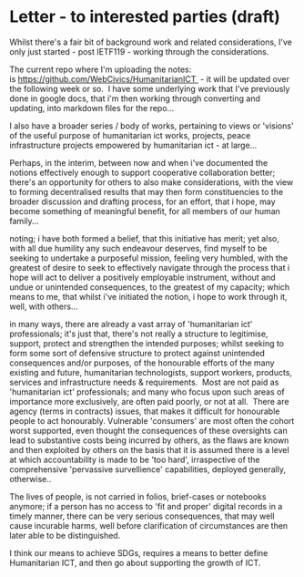 # Letter - to interested parties (draft)

Whilst there's a fair bit of background work and related considerations, I've only just started - post IETF119 - working through the considerations.

The current repo where I'm uploading the notes: is https://github.com/WebCivics/HumanitarianICT  - it will be updated over the following week or so.  I have some underlying work that I've previously done in google docs, that i'm then working through converting and updating, into markdown files for the repo...  

I also have a broader series / body of works, pertaining to views or 'visions' of the useful purpose of humanitarian ict works, projects, peace infrastructure projects empowered by humanitarian ict - at large...

Perhaps, in the interim, between now and when i've documented the notions effectively enough to support cooperative collaboration better; there's an opportunity for others to also make considerations, with the view to forming decentralised results that may then form constituencies to the broader discussion and drafting process, for an effort, that i hope, may become something of meaningful benefit, for all members of our human family...  

noting; i have both formed a belief, that this initiative has merit; yet also, with all due humility any such endeavour deserves, find myself to be seeking to undertake a purposeful mission, feeling very humbled, with the greatest of desire to seek to effectively navigate through the process that i hope will act to deliver a positively employable instrument, without and undue or unintended consequences, to the greatest of my capacity; which means to me, that whilst i've initiated the notion, i hope to work through it, well, with others...  

in many ways, there are already a vast array of 'humanitarian ict' professionals; it's just that, there's not really a structure to legitimise, support, protect and strengthen the intended purposes; whilst seeking to form some sort of defensive structure to protect against unintended consequences and/or purposes, of the honourable efforts of the many existing and future, humanitarian technologists, support workers, products, services and infrastructure needs & requirements.  Most are not paid as 'humanitarian ict' professionals; and many who focus upon such areas of importance more exclusively, are often paid poorly, or not at all.  There are agency (terms in contracts) issues, that makes it difficult for honourable people to act honourably. Vulnerable 'consumers' are most often the cohort worst supported, even thought the consequences of these oversights can lead to substantive costs being incurred by others, as the flaws are known and then exploited by others on the basis that it is assumed there is a level at which accountability is made to be 'too hard', irraspective of the comprehensive 'pervassive survellience' capabilities, deployed generally, otherwise..

The lives of people, is not carried in folios, brief-cases or notebooks anymore; if a person has no access to 'fit and proper' digital records in a timely manner, there can be very serious consequences, that may well cause incurable harms, well before clarification of circumstances are then later able to be distinguished.  

I think our means to achieve SDGs, requires a means to better define Humanitarian ICT, and then go about supporting the growth of ICT. 